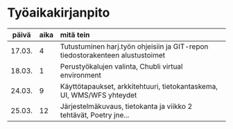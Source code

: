 # Työaikakirjanpito

| päivä | aika | mitä tein  |
| :----:|:-----| :----------|
| 17.03.| 4    | Tutustuminen harj.työn ohjeisiin ja GIT-repon tiedostorakenteen alustustoimet |
| 18.03.| 1    | Perustyökalujen valinta, Chubli virtual environment  |
| 24.03.| 9    | Käyttötapaukset, arkkitehtuuri, tietokantaskema, UI, WMS/WFS yhteydet |
| 25.03.| 12   | Järjestelmäkuvaus, tietokanta ja viikko 2 tehtävät, Poetry jne...|

